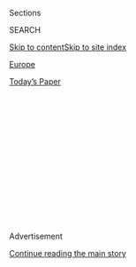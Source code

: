 <div id="app">

<div>

<div>

<div>

<div class="NYTAppHideMasthead css-1q2w90k e1suatyy0">

<div class="section css-ui9rw0 e1suatyy2">

<div class="css-eph4ug er09x8g0">

<div class="css-6n7j50">

</div>

<span class="css-1dv1kvn">Sections</span>

<div class="css-10488qs">

<span class="css-1dv1kvn">SEARCH</span>

</div>

[Skip to content](#site-content)[Skip to site
index](#site-index)

</div>

<div id="masthead-section-label" class="css-1wr3we4 eaxe0e00">

[Europe](https://www.nytimes3xbfgragh.onion/section/world/europe)

</div>

<div class="css-10698na e1huz5gh0">

</div>

</div>

<div id="masthead-bar-one" class="section hasLinks css-15hmgas e1csuq9d3">

<div class="css-uqyvli e1csuq9d0">

</div>

<div class="css-1uqjmks e1csuq9d1">

</div>

<div class="css-9e9ivx">

[](https://myaccount.nytimes3xbfgragh.onion/auth/login?response_type=cookie&client_id=vi)

</div>

<div class="css-1bvtpon e1csuq9d2">

[Today’s
Paper](https://www.nytimes3xbfgragh.onion/section/todayspaper)

</div>

</div>

</div>

</div>

<div data-aria-hidden="false">

<div id="site-content" data-role="main">

<div>

<div class="css-1aor85t" style="opacity:0.000000001;z-index:-1;visibility:hidden">

<div class="css-1hqnpie">

<div class="css-epjblv">

<span class="css-17xtcya">[Europe](/section/world/europe)</span><span class="css-x15j1o">|</span><span class="css-fwqvlz">Failed
Turkish Coup Accelerated a Purge Years in the
Making</span>

</div>

<div class="css-k008qs">

<div class="css-1iwv8en">

<span class="css-18z7m18"></span>

<div>

</div>

</div>

<span class="css-1n6z4y">https://nyti.ms/2a3v8IP</span>

<div class="css-1705lsu">

<div class="css-4xjgmj">

<div class="css-4skfbu" data-role="toolbar" data-aria-label="Social Media Share buttons, Save button, and Comments Panel with current comment count" data-testid="share-tools">

  - 
  - 
  - 
  - 
    
    <div class="css-6n7j50">
    
    </div>

  - 
  - 

</div>

</div>

</div>

</div>

</div>

</div>

<div id="NYT_TOP_BANNER_REGION" class="css-13pd83m">

</div>

<div id="top-wrapper" class="css-1sy8kpn">

<div id="top-slug" class="css-l9onyx">

Advertisement

</div>

[Continue reading the main
story](#after-top)

<div class="ad top-wrapper" style="text-align:center;height:100%;display:block;min-height:250px">

<div id="top" class="place-ad" data-position="top" data-size-key="top">

</div>

</div>

<div id="after-top">

</div>

</div>

<div id="sponsor-wrapper" class="css-1hyfx7x">

<div id="sponsor-slug" class="css-19vbshk">

Supported by

</div>

[Continue reading the main
story](#after-sponsor)

<div id="sponsor" class="ad sponsor-wrapper" style="text-align:center;height:100%;display:block">

</div>

<div id="after-sponsor">

</div>

</div>

<div class="css-1vkm6nb ehdk2mb0">

# Failed Turkish Coup Accelerated a Purge Years in the Making

</div>

<div class="css-79elbk" data-testid="photoviewer-wrapper">

<div class="css-z3e15g" data-testid="photoviewer-wrapper-hidden">

</div>

<div class="css-1a48zt4 ehw59r15" data-testid="photoviewer-children">

![<span class="css-16f3y1r e13ogyst0" data-aria-hidden="true">A man hung
a banner showing President Recep Tayyip Erdogan of Turkey in Taksim
Square on Wednesday in Istanbul. Mr. Erdogan has imposed a sweeping
purge of civil servants suspected of being
disloyal.</span><span class="css-cnj6d5 e1z0qqy90" itemprop="copyrightHolder"><span class="css-1ly73wi e1tej78p0">Credit...</span><span><span>Chris
Mcgrath/Getty
Images</span></span></span>](https://static01.graylady3jvrrxbe.onion/images/2016/07/23/world/23TURKEY-PLOT-web1/23TURKEY-PLOT-web1-articleLarge.jpg?quality=75&auto=webp&disable=upscale)

</div>

</div>

<div class="css-xt80pu e12qa4dv0">

<div class="css-18e8msd">

<div class="css-vp77d3 epjyd6m0">

<div class="css-1baulvz">

By [<span class="css-1baulvz" itemprop="name">Ben
Hubbard</span>](http://www.nytimes3xbfgragh.onion/by/ben-hubbard),
[<span class="css-1baulvz" itemprop="name">Tim
Arango</span>](http://www.nytimes3xbfgragh.onion/by/tim-arango) and
[<span class="css-1baulvz last-byline" itemprop="name">Ceylan
Yeginsu</span>](http://www.nytimes3xbfgragh.onion/by/ceylan-yeginsu)

</div>

</div>

  - July 22,
    2016

  - 
    
    <div class="css-4xjgmj">
    
    <div class="css-d8bdto" data-role="toolbar" data-aria-label="Social Media Share buttons, Save button, and Comments Panel with current comment count" data-testid="share-tools">
    
      - 
      - 
      - 
      - 
        
        <div class="css-6n7j50">
        
        </div>
    
      - 
      - 
    
    </div>
    
    </div>

</div>

</div>

<div class="section meteredContent css-1r7ky0e" name="articleBody" itemprop="articleBody">

<div class="css-1fanzo5 StoryBodyCompanionColumn">

<div class="css-53u6y8">

ANKARA, Turkey — Night had fallen and the weekend had begun, but the
head of Turkey’s spy agency remained at work in the main security
compound in Ankara, struggling to track reports of strange military
activities across the country.

Suddenly, a roar of gunfire erupted as a fleet of choppers blasted the
gates of the compound. As guards fired in the air, a helicopter tried to
land beside the agency while others dropped ropes to send down
commandos, according to a security official who was inside at the time,
and spoke on condition of anonymity to discuss intelligence matters.

More than a sudden attack on the government, the attempted coup this
month has emerged as a turning point in a yearslong struggle for control
of the Turkish state. The battle lines were clear: allies of President
Recep Tayyip Erdogan against a collection of adversaries, including
members of the military and followers of [Fethullah
Gulen](https://www.nytimes3xbfgragh.onion/2016/07/20/world/europe/fethullah-gulen-erdogan-extradition.html),
a Muslim cleric who leads a secretive religious movement from his
self-exile in Pennsylvania.

Agents inside the intelligence service had long feared a fifth column
was taking shape inside the Turkish state, and they spent years
compiling dossiers on tens of thousands of citizens, scrutinizing their
pasts for any hints of rebellion or links to Mr. Gulen.

</div>

</div>

<div class="css-1fanzo5 StoryBodyCompanionColumn">

<div class="css-53u6y8">

As dramatic and violent as the night was, the aftermath has been equally
stunning. Mr. Erdogan has imposed a sweeping purge, labeling tens of
thousands of civil servants and others as potential enemies of the
state.

While Turkish officials say that followers of Mr. Gulen spearheaded the
plot, it remains unclear whether the attempt was ordered by Mr. Gulen
himself and how much support the plotters received from other parts of
Turkish society. Mr. Gulen has denied any involvement.

</div>

</div>

<div class="css-79elbk" data-testid="photoviewer-wrapper">

<div class="css-z3e15g" data-testid="photoviewer-wrapper-hidden">

</div>

<div class="css-1a48zt4 ehw59r15" data-testid="photoviewer-children">

![<span class="css-16f3y1r e13ogyst0" data-aria-hidden="true">People
looks into a damaged car near Sihhiye Square in Ankara, Turkey, on
Saturday.</span><span class="css-cnj6d5 e1z0qqy90" itemprop="copyrightHolder"><span class="css-1ly73wi e1tej78p0">Credit...</span><span>Emin
Ozmen for The New York
Times</span></span>](https://static01.graylady3jvrrxbe.onion/images/2016/07/23/world/23TURKEY-PLOT-web3/23TURKEY-PLOT-web3-articleLarge.jpg?quality=75&auto=webp&disable=upscale)

</div>

</div>

<div class="css-1fanzo5 StoryBodyCompanionColumn">

<div class="css-53u6y8">

In the short term, the purge has threatened to hobble a state already
deeply divided and infected with widespread distrust and uncertainty.

But in the long term, it could mean a complete — almost revolutionary —
reordering of the state. There is already talk of devising a committee
system to judge the guilt or innocence of those charged, the kind of
process that might further stoke divisions, turning citizens against one
another.

</div>

</div>

<div class="css-1fanzo5 StoryBodyCompanionColumn">

<div class="css-53u6y8">

Mehmet Simsek, Turkey’s deputy prime minister, told reporters on
Thursday that he expected that senior figures would be empowered to form
some sort of judgment committees.

Trying to grasp for historical parallels to the upheaval, historians and
analysts have compared this purge to [Mao Zedong’s Cultural Revolution
in
China](http://www.nytimes3xbfgragh.onion/2016/05/15/world/asia/china-cultural-revolution-explainer.html)
in the 1960s and 1970s, and the Islamic Revolution in Iran in 1979.

“Mao and the Iranian Revolution are the ones that come to mind,” said
Henri J. Barkey, a longtime expert on Turkey who is the director of the
Middle East Program at the Woodrow Wilson International Center for
Scholars. “But these were revolutions. You expect this.”

He added: “So the interesting question is, Is Erdogan having his own
revolution? He is going to completely restructure the Turkish
state.”

</div>

</div>

<div class="css-79elbk" data-testid="photoviewer-wrapper">

<div class="css-z3e15g" data-testid="photoviewer-wrapper-hidden">

</div>

<div class="css-1a48zt4 ehw59r15" data-testid="photoviewer-children">

<div class="css-1xdhyk6 erfvjey0">

<span class="css-1ly73wi e1tej78p0">Image</span>

<div class="css-zjzyr8">

<div data-testid="lazyimage-container" style="height:224.91111111111113px">

</div>

</div>

</div>

<span class="css-16f3y1r e13ogyst0" data-aria-hidden="true">Detained
Turkish soldiers thought to have taken part in a failed coup arrived by
bus at the courthouse in Istanbul on
Wednesday.</span><span class="css-cnj6d5 e1z0qqy90" itemprop="copyrightHolder"><span class="css-1ly73wi e1tej78p0">Credit...</span><span>Bulent
Kilic/Agence France-Presse — Getty Images</span></span>

</div>

</div>

<div class="css-1fanzo5 StoryBodyCompanionColumn">

<div class="css-53u6y8">

This has raised fears of a prolonged witch hunt reminiscent of the
McCarthy era in the United States in the 1950s.

Already, the country’s education system is stretched, with tens of
thousands of teachers fired and every university dean, more than 1,500
in total, forced to resign.

</div>

</div>

<div class="css-1fanzo5 StoryBodyCompanionColumn">

<div class="css-53u6y8">

“We were given no information as to what will happen next,” said Ugur
Tanyeli, dean of the faculty of architecture at Bilgi University in
Istanbul. “We were just asked to resign, and we resigned.”

Many have wondered how the government could so quickly identify so many
thought to be traitors. The answer, Turkish officials say, is that they
had been preparing for this for years.

Government officials have been candid on that point, saying that before
the attempted coup, they were already compiling lists of military
officers and other officials who were suspected of loyalty to Mr. Gulen.

But since the government officials did not have sufficient evidence to
convict them in court, they planned to sideline them over time, Mr.
Simsek, the deputy prime minister, told reporters on
Thursday.

</div>

</div>

<div class="css-79elbk" data-testid="photoviewer-wrapper">

<div class="css-z3e15g" data-testid="photoviewer-wrapper-hidden">

</div>

<div class="css-1a48zt4 ehw59r15" data-testid="photoviewer-children">

<div class="css-1xdhyk6 erfvjey0">

<span class="css-1ly73wi e1tej78p0">Image</span>

<div class="css-zjzyr8">

<div data-testid="lazyimage-container" style="height:257.77777777777777px">

</div>

</div>

</div>

<span class="css-16f3y1r e13ogyst0" data-aria-hidden="true">Outside the
Kocatepe Mosque in Ankara, Turkey, a police officer on Monday saluted a
passing ambulance with bodies of those killed last Friday during a
failed
coup.</span><span class="css-cnj6d5 e1z0qqy90" itemprop="copyrightHolder"><span class="css-1ly73wi e1tej78p0">Credit...</span><span>Nicole
Tung for The New York Times</span></span>

</div>

</div>

<div class="css-1fanzo5 StoryBodyCompanionColumn">

<div class="css-53u6y8">

“We knew a lot, but either we didn’t have enough legal basis or the
time” to remove the Gulenists from government, he said.

“We are not making up these stories; this is not some Jason Bourne
trilogy,” Mr. Simsek added. “We have these massive cells, networks, and
they have a bank. They have massive financial resources.”

</div>

</div>

<div class="css-1fanzo5 StoryBodyCompanionColumn">

<div class="css-53u6y8">

Those efforts got a boost this year, when Turkey’s intelligence service
captured a secret communications channel used by Mr. Gulen’s followers,
revealing tens of thousands of names and identification numbers,
according to the Turkish security official who was inside the government
compound in Ankara when it was attacked.

The revelation included 600 military officers whose names were shared
with the armed forces so that they could be sidelined when the military
announced new promotions in August. But Mr. Gulen’s followers learned
that they had been uncovered and planned the coup to pre-empt their
sidelining, officials said.

The coup was scheduled to begin at 3 a.m. on July 16, a date chosen
partly because the head of the Air Force, Gen. Abidin Unal, and other
commanders were attending a wedding in Istanbul the night before,
according to officials.

But on the afternoon of July 15, the spy agency received reports of
strange activity at a military facility in Guvercinlik, in southwest
Turkey. That evening, the intelligence chief, Hakan Fidan, shared what
he knew with the chief of general staff, Gen. Hulusi Akar, his deputy,
and the head of the army in a meeting at their headquarters, the
security official
said.

</div>

</div>

<div class="css-79elbk" data-testid="photoviewer-wrapper">

<div class="css-z3e15g" data-testid="photoviewer-wrapper-hidden">

</div>

<div class="css-1a48zt4 ehw59r15" data-testid="photoviewer-children">

<div class="css-1xdhyk6 erfvjey0">

<span class="css-1ly73wi e1tej78p0">Image</span>

<div class="css-zjzyr8">

<div data-testid="lazyimage-container" style="height:257.77777777777777px">

</div>

</div>

</div>

<span class="css-16f3y1r e13ogyst0" data-aria-hidden="true">Supporters
of Mr. Erdogan waving Turkish national flags during a pro-government
demonstration at Taksim Square in Istanbul on
Monday.</span><span class="css-cnj6d5 e1z0qqy90" itemprop="copyrightHolder"><span class="css-1ly73wi e1tej78p0">Credit...</span><span>Alkis
Konstantinidis/Reuters</span></span>

</div>

</div>

<div class="css-1fanzo5 StoryBodyCompanionColumn">

<div class="css-53u6y8">

He apparently did not notify Mr. Erdogan, who said in a television
interview this week that he learned about it hours later from his
brother-in-law. Whenever he found out, it was just in time: He managed
to elude a team of commandos dispatched to capture him while he was
vacationing in the resort town of Marmaris.

The putschists apparently realized that their plot had been uncovered,
so they hastily launched the coup on Friday night, coordinating moves
across the country through the messaging platform WhatsApp, according to
security officials.

</div>

</div>

<div class="css-1fanzo5 StoryBodyCompanionColumn">

<div class="css-53u6y8">

As the army closed off bridges in Istanbul and fighter jets set off
sonic booms over the city, renegade soldiers attacked government sites
across Ankara, including the military headquarters, where they captured
the three top military officers who had been briefed that afternoon.
Guards repelled the attack on the intelligence headquarters.

“The sense at the Prime Ministry was that if this was in the chain of
command, nothing could be done,” said Cemalettin Hasimi, a senior
adviser to Prime Minister Binali Yildirim.

Once it became clear that the army leadership had not endorsed the
military action, Mr. Hasimi tried to head to Parliament, only to learn
that it had been bombed, leaving a hole in the roof and rubble in the
corridors, he said.

Mr. Erdogan called his supporters to the streets in an address over
FaceTime that was aired on CNN Turk, and civilians, the police and loyal
army units mobilized and put down the coup.

Mr. Erdogan returned. And the purges began not just of those in the
Gulen movement, but of government critics of all stripes. Some academics
who had signed a petition this year protesting the government’s war
against Kurdish militants were suspended from their jobs this week.

Steven A. Cook, a Turkey expert at the Council on Foreign Relations,
asked a simple question: “Who is going to run the universities? They
will open in six or seven weeks.”

</div>

</div>

<div class="css-1fanzo5 StoryBodyCompanionColumn">

<div class="css-53u6y8">

No one seems to know.

“The purge of the education system — that’s the most remote from
grabbing a tank or a plane and doing a coup,” said Emma Sinclair-Webb,
the Turkey director for Human Rights Watch. “I don’t know how the
country will be governable at this point.”

Government officials insist that the purge is a necessary security
measure to prevent future violence. But its speed and scale have worried
many.

Turkey’s political opposition — secularists, nationalists and Kurds —
publicly sided with the government against the coup, but it is now
watching warily. Many opponents of Mr. Erdogan have little sympathy for
the Gulen movement, which for years made common cause with the
president’s Islamist political movement.

“We know these people, this religious sect,” said Metin Feyzioglu, the
head of Turkey’s bar association and a member of Turkey’s main secular
party, who explained that he had long believed the Gulenists had stocked
the country’s judiciary.

The worry, he said, is that the purge will broaden to include secular
Turks and others. “We are afraid it is becoming a real madness, a witch
hunt,” he said.

Since the coup was put down, Mr. Erdogan’s followers have held large
rallies in a number of Turkish cities, calling the failure of the coup a
victory for Turkish democracy.

Out of Turkey’s chaos has come more power and more popularity for Mr.
Erdogan, who has used the moment to galvanize his constituency of the
country’s religious masses. Seemingly speaking for all who gathered at
the rally, Faruk Akkaya, who works in the tourism industry, said, “We’ll
stay here until Recep Tayyip Erdogan tells us to go home.”

</div>

</div>

</div>

<div>

</div>

<div>

</div>

<div>

</div>

<div>

<div id="bottom-wrapper" class="css-1ede5it">

<div id="bottom-slug" class="css-l9onyx">

Advertisement

</div>

[Continue reading the main
story](#after-bottom)

<div id="bottom" class="ad bottom-wrapper" style="text-align:center;height:100%;display:block;min-height:90px">

</div>

<div id="after-bottom">

</div>

</div>

</div>

</div>

</div>

## Site Index

<div>

</div>

## Site Information Navigation

  - [© <span>2020</span> <span>The New York Times
    Company</span>](https://help.nytimes3xbfgragh.onion/hc/en-us/articles/115014792127-Copyright-notice)

<!-- end list -->

  - [NYTCo](https://www.nytco.com/)
  - [Contact
    Us](https://help.nytimes3xbfgragh.onion/hc/en-us/articles/115015385887-Contact-Us)
  - [Work with us](https://www.nytco.com/careers/)
  - [Advertise](https://nytmediakit.com/)
  - [T Brand Studio](http://www.tbrandstudio.com/)
  - [Your Ad
    Choices](https://www.nytimes3xbfgragh.onion/privacy/cookie-policy#how-do-i-manage-trackers)
  - [Privacy](https://www.nytimes3xbfgragh.onion/privacy)
  - [Terms of
    Service](https://help.nytimes3xbfgragh.onion/hc/en-us/articles/115014893428-Terms-of-service)
  - [Terms of
    Sale](https://help.nytimes3xbfgragh.onion/hc/en-us/articles/115014893968-Terms-of-sale)
  - [Site
    Map](https://spiderbites.nytimes3xbfgragh.onion)
  - [Help](https://help.nytimes3xbfgragh.onion/hc/en-us)
  - [Subscriptions](https://www.nytimes3xbfgragh.onion/subscription?campaignId=37WXW)

</div>

</div>

</div>

</div>
